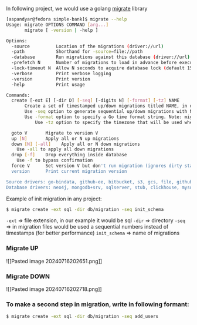 
In following project, we would use a golang [migrate](https://github.com/golang-migrate/migrate) library

```bash
[aspandyar@fedora simple-bank]$ migrate --help
Usage: migrate OPTIONS COMMAND [arg...]
       migrate [ -version | -help ]

Options:
  -source          Location of the migrations (driver://url)
  -path            Shorthand for -source=file://path
  -database        Run migrations against this database (driver://url)
  -prefetch N      Number of migrations to load in advance before executing (default 10)
  -lock-timeout N  Allow N seconds to acquire database lock (default 15)
  -verbose         Print verbose logging
  -version         Print version
  -help            Print usage

Commands:
  create [-ext E] [-dir D] [-seq] [-digits N] [-format] [-tz] NAME
	   Create a set of timestamped up/down migrations titled NAME, in directory D with extension E.
	   Use -seq option to generate sequential up/down migrations with N digits.
	   Use -format option to specify a Go time format string. Note: migrations with the same time cause "duplicate migration version" error.
           Use -tz option to specify the timezone that will be used when generating non-sequential migrations (defaults: UTC).

  goto V       Migrate to version V
  up [N]       Apply all or N up migrations
  down [N] [-all]    Apply all or N down migrations
	Use -all to apply all down migrations
  drop [-f]    Drop everything inside database
	Use -f to bypass confirmation
  force V      Set version V but don't run migration (ignores dirty state)
  version      Print current migration version

Source drivers: go-bindata, github-ee, bitbucket, s3, gcs, file, github, gitlab, godoc-vfs
Database drivers: neo4j, mongodb+srv, sqlserver, stub, clickhouse, mysql, postgresql, cassandra, pgx5, crdb-postgres, spanner, ysql, firebirdsql, cockroach, postgres, yugabytedb, redshift, yugabyte, rqlite, mongodb, firebird, pgx, pgx4, cockroachdb
```

Example of init migration in any project:

```bash
$ migrate create -ext sql -dir db/migration -seq init_schema
```

`-ext` => file extension, in our example it would be sql
`-dir` => directory
`-seq` => in migration files would be used a sequential numbers instead of timestamps (for better performance)
`init_schema` => name of migrations

### Migrate UP

![[Pasted image 20240716202651.png]]

### Migrate DOWN

![[Pasted image 20240716202718.png]]


### To make a second step in migration, write in following formant:

```bash
$ migrate create -ext sql -dir db/migration -seq add_users
```

